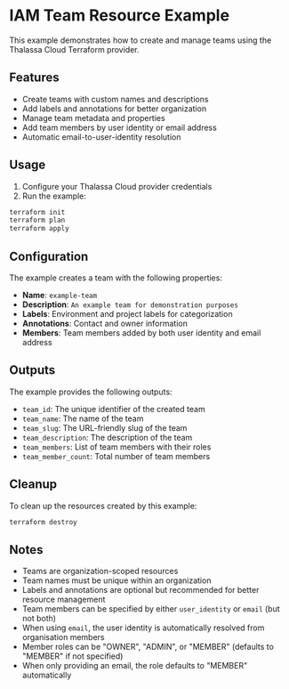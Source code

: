 # IAM Team Resource Example

This example demonstrates how to create and manage teams using the Thalassa Cloud Terraform provider.

## Features

- Create teams with custom names and descriptions
- Add labels and annotations for better organization
- Manage team metadata and properties
- Add team members by user identity or email address
- Automatic email-to-user-identity resolution

## Usage

1. Configure your Thalassa Cloud provider credentials
2. Run the example:

```bash
terraform init
terraform plan
terraform apply
```

## Configuration

The example creates a team with the following properties:

- **Name**: `example-team`
- **Description**: `An example team for demonstration purposes`
- **Labels**: Environment and project labels for categorization
- **Annotations**: Contact and owner information
- **Members**: Team members added by both user identity and email address

## Outputs

The example provides the following outputs:

- `team_id`: The unique identifier of the created team
- `team_name`: The name of the team
- `team_slug`: The URL-friendly slug of the team
- `team_description`: The description of the team
- `team_members`: List of team members with their roles
- `team_member_count`: Total number of team members

## Cleanup

To clean up the resources created by this example:

```bash
terraform destroy
```

## Notes

- Teams are organization-scoped resources
- Team names must be unique within an organization
- Labels and annotations are optional but recommended for better resource management
- Team members can be specified by either `user_identity` or `email` (but not both)
- When using `email`, the user identity is automatically resolved from organisation members
- Member roles can be "OWNER", "ADMIN", or "MEMBER" (defaults to "MEMBER" if not specified)
- When only providing an email, the role defaults to "MEMBER" automatically 